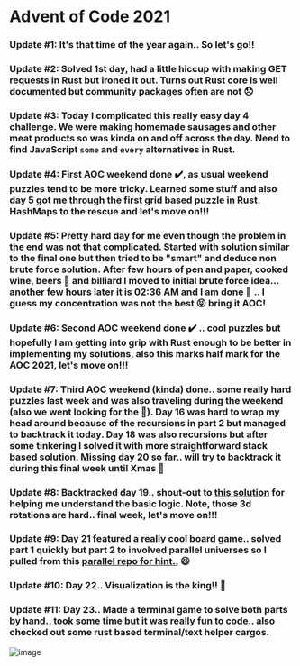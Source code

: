 # Advent of Code 2021

### Update #1: It's that time of the year again.. So let's go!!
### Update #2: Solved 1st day, had a little hiccup with making GET requests in Rust but ironed it out. Turns out Rust core is well documented but community packages often are not 😞
### Update #3: Today I complicated this really easy day 4 challenge. We were making homemade sausages and other meat products so was kinda on and off across the day. Need to find JavaScript `some` and `every` alternatives in Rust.
### Update #4: First AOC weekend done ✔️, as usual weekend puzzles tend to be more tricky. Learned some stuff and also day 5 got me through the first grid based puzzle in Rust. HashMaps to the rescue and let's move on!!!
### Update #5: Pretty hard day for me even though the problem in the end was not that complicated. Started with solution similar to the final one but then tried to be "smart" and deduce non brute force solution. After few hours of pen and paper, cooked wine, beers 🍻 and billiard I moved to initial brute force idea... another few hours later it is 02:36 AM and I am done 🎊 .. I guess my concentration was not the best 😝 bring it AOC!
### Update #6: Second AOC weekend done ✔️ .. cool puzzles but hopefully I am getting into grip with Rust enough to be better in implementing my solutions, also this marks half mark for the AOC 2021, let's move on!!!
### Update #7: Third AOC weekend (kinda) done.. some really hard puzzles last week and was also traveling during the weekend (also we went looking for the 🎄). Day 16 was hard to wrap my head around because of the recursions in part 2 but managed to backtrack it today. Day 18 was also recursions but after some tinkering I solved it with more straightforward stack based solution. Missing day 20 so far.. will try to backtrack it during this final week until Xmas 🤞
### Update #8: Backtracked day 19.. shout-out to [this solution](https://github.com/joeyemerson/aoc/blob/main/2021/19-beacon-scanner/solution.js) for helping me understand the basic logic. Note, those 3d rotations are hard.. final week, let's move on!!!
### Update #9: Day 21 featured a really cool board game.. solved part 1 quickly but part 2 to involved parallel universes so I pulled from this [parallel repo for hint..](https://github.com/Lacuno/aoc-2021/blob/master/aoc21.js#L75-L84) 😆
### Update #10: Day 22.. Visualization is the king!! 👑
### Update #11: Day 23.. Made a terminal game to solve both parts by hand.. took some time but it was really fun to code.. also checked out some rust based terminal/text helper cargos.
![image](https://user-images.githubusercontent.com/9803078/147295978-2f3fc743-7f95-4c64-839b-7a098ecb3384.png)

